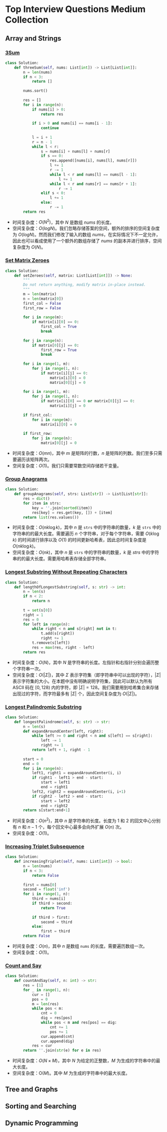 # Top Interview Questions Medium Collection

## Array and Strings

### [3Sum](https://leetcode.cn/problems/3sum/)

```python
class Solution:
    def threeSum(self, nums: List[int]) -> List[List[int]]:
        n = len(nums)
        if n < 3:
            return []
        
        nums.sort()
        
        res = []
        for i in range(n):
            if nums[i] > 0:
                return res
            
            if i > 0 and nums[i] == nums[i - 1]:
                continue
                
            l = i + 1
            r = n - 1
            while l < r:
                s = nums[i] + nums[l] + nums[r]
                if s == 0:
                    res.append([nums[i], nums[l], nums[r]])
                    l += 1
                    r -= 1
                    while l < r and nums[l] == nums[l - 1]:
                        l += 1
                    while l < r and nums[r] == nums[r + 1]:
                        r -= 1
                elif s < 0:
                    l += 1
                else:
                    r -= 1
        return res
```

* 时间复杂度：$O(N^2)$，其中 $N$ 是数组 $nums$ 的长度。
* 空间复杂度：$O(logN)$。我们忽略存储答案的空间，额外的排序的空间复杂度为 $O(logN)$。然而我们修改了输入的数组 $nums$，在实际情况下不一定允许，因此也可以看成使用了一个额外的数组存储了 $nums$ 的副本并进行排序，空间复杂度为 $O(N)$。

### [Set Matrix Zeroes](https://leetcode.cn/problems/set-matrix-zeroes/)

```python
class Solution:
    def setZeroes(self, matrix: List[List[int]]) -> None:
        """
        Do not return anything, modify matrix in-place instead.
        """
        m = len(matrix)
        n = len(matrix[0])
        first_col = False
        first_row = False
        
        for i in range(m):
            if matrix[i][0] == 0:
                first_col = True
                break
                
        for j in range(n):
            if matrix[0][j] == 0:
                first_row = True
                break
                
        for i in range(1, m):
            for j in range(1, n):
                if matrix[i][j] == 0:
                    matrix[i][0] = 0
                    matrix[0][j] = 0
                    
        for i in range(1, m):
            for j in range(1, n):
                if matrix[i][0] == 0 or matrix[0][j] == 0:
                    matrix[i][j] = 0
                    
        if first_col:
            for i in range(m):
                matrix[i][0] = 0
            
        if first_row:
            for j in range(n):
                matrix[0][j] = 0
```

* 时间复杂度：$O(mn)$，其中 $m$ 是矩阵的行数，$n$ 是矩阵的列数。我们至多只需要遍历该矩阵两次。
* 空间复杂度：$O(1)$。我们只需要常数空间存储若干变量。

### [Group Anagrams](https://leetcode.cn/problems/group-anagrams/)

```python
class Solution:
    def groupAnagrams(self, strs: List[str]) -> List[List[str]]:
        res = dict()
        for item in strs:
            key = ''.join(sorted(item))
            res[key] = res.get(key, []) + [item]
        return list(res.values())
```

* 时间复杂度：$O(nk \log k)$，其中 $n$ 是 `strs` 中的字符串的数量，$k$ 是 `strs` 中的字符串的的最大长度。需要遍历 $n$ 个字符串，对于每个字符串，需要 $O(k \log k)$ 的时间进行排序以及 $O(1)$ 的时间更新哈希表，因此总时间复杂度是 $O(nk \log k)$。
* 空间复杂度：$O(nk)$，其中 $n$ 是 `strs` 中的字符串的数量，$k$ 是 $strs$ 中的字符串的的最大长度。需要用哈希表存储全部字符串。

### [Longest Substring Without Repeating Characters](https://leetcode.cn/problems/longest-substring-without-repeating-characters/)

```python
class Solution:
    def lengthOfLongestSubstring(self, s: str) -> int:
        n = len(s)
        if n < 2:
            return n
        
        t = set(s[0])
        right = 1
        res = 0
        for left in range(n):
            while right < n and s[right] not in t:
                t.add(s[right])
                right += 1
            t.remove(s[left])
            res = max(res, right - left)
        return res
```

* 时间复杂度：$O(N)$，其中 $N$ 是字符串的长度。左指针和右指针分别会遍历整个字符串一次。
* 空间复杂度：$O(|\Sigma|)$，其中 $\Sigma$ 表示字符集（即字符串中可以出现的字符），$|\Sigma|$ 表示字符集的大小。在本题中没有明确说明字符集，因此可以默认为所有 ASCII 码在 $[0, 128)$ 内的字符，即 $|\Sigma| = 128$。我们需要用到哈希集合来存储出现过的字符，而字符最多有 $|\Sigma|$ 个，因此空间复杂度为 $O(|\Sigma|)$。

### [Longest Palindromic Substring](https://leetcode.cn/problems/longest-palindromic-substring/)

```python
class Solution:
    def longestPalindrome(self, s: str) -> str:
        n = len(s)
        def expandAroundCenter(left, right):
            while left >= 0 and right < n and s[left] == s[right]:
                left -= 1
                right += 1
            return left + 1, right - 1
        
        start = 0
        end = 0
        for i in range(n):
            left1, right1 = expandAroundCenter(i, i)
            if right1 - left1 > end - start:
                start = left1
                end = right1
            left2, right2 = expandAroundCenter(i, i+1)
            if right2 - left2 > end - start:
                start = left2
                end = right2
        return s[start:end+1]
```

* 时间复杂度：$O(n^2)$，其中 $n$ 是字符串的长度。长度为 $1$ 和 $2$ 的回文中心分别有 $n$ 和 $n-1$ 个，每个回文中心最多会向外扩展 $O(n)$ 次。
* 空间复杂度：$O(1)$。

### [Increasing Triplet Subsequence](https://leetcode.cn/problems/increasing-triplet-subsequence/)

```python
class Solution:
    def increasingTriplet(self, nums: List[int]) -> bool:
        n = len(nums)
        if n < 3:
            return False
        
        first = nums[0]
        second = float('inf')
        for i in range(1, n):
            third = nums[i]
            if third > second:
                return True
            
            if third > first:
                second = third
            else:
                first = third
        return False
```

* 时间复杂度：$O(n)$，其中 $n$ 是数组 `nums` 的长度。需要遍历数组一次。
* 空间复杂度：$O(1)$。

### [Count and Say](https://leetcode.cn/problems/count-and-say/)

```python
class Solution:
    def countAndSay(self, n: int) -> str:
        res = [1]
        for _ in range(1, n):
            cur = []
            pos = 0
            m = len(res)
            while pos < m:
                cnt = 0
                dig = res[pos]
                while pos < m and res[pos] == dig:
                    cnt += 1
                    pos += 1
                cur.append(cnt)
                cur.append(dig)
            res = cur
        return ''.join(str(e) for e in res)
```

* 时间复杂度：$O(N \times M)$，其中 $N$ 为给定的正整数，$M$ 为生成的字符串中的最大长度。
* 空间复杂度：O$(M)$。其中 $M$ 为生成的字符串中的最大长度。



## Tree and Graphs

## Sorting and Searching

## Dynamic Programming